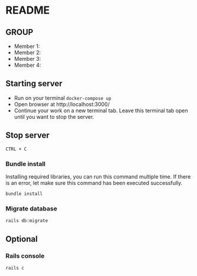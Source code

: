 # README

## GROUP <add-group-name>

- Member 1: <Kieu Van Bach>
- Member 2: <Nguyen Thanh Hien>
- Member 3: <Dinh Thanh Huyen>
- Member 4: <Tran Khanh Linh>

## Starting server

- Run on your terminal `docker-compose up`
- Open browser at http://localhost:3000/
- Continue your work on a new terminal tab. Leave this terminal tab open until you want to stop the server.

## Stop server

`CTRL + C`

### Bundle install
Installing required libraries, you can run this command multiple time. If there is an error, let make sure this command has been executed successfully.

`bundle install`

### Migrate database

`rails db:migrate`

## Optional

### Rails console

`rails c`
